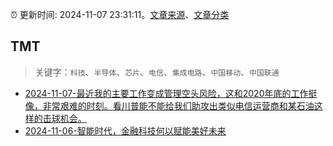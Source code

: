 :alarm_clock: 更新时间: 2024-11-07 23:31:11。[文章来源](/README.md)、[文章分类](/TAGS.md)

## TMT


> 关键字：`科技`、`半导体`、`芯片`、`电信`、`集成电路`、`中国移动`、`中国联通`



- [2024-11-07-最近我的主要工作变成管理空头风险，这和2020年底的工作挺像，非常艰难的时刻。看川普能不能给我们助攻出类似电信运营商和某石油这样的击球机会。](https://xueqiu.com/1965894836/311645205) 
- [2024-11-06-智能时代，金融科技何以赋能美好未来](https://xueqiu.com/6025649448/311397829) 
